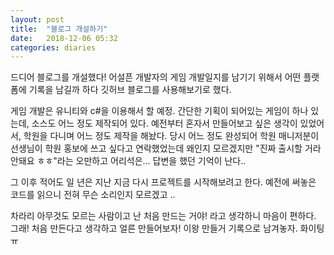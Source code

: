 ```yaml
---
layout: post
title:  "블로그 개설하기"
date:   2018-12-06 05:32
categories: diaries
---
```



드디어 블로그를 개설했다!
어설픈 개발자의 게임 개발일지를 남기기 위해서 어떤 플랫폼에 기록을 남길까 하다
깃허브 블로그를 사용해보기로 했다.

게임 개발은 유니티와 c#을 이용해서 할 예정.
간단한 기획이 되어있는 게임이 하나 있는데, 소스도 어느 정도 제작되어 있다.
예전부터 혼자서 만들어보고 싶은 생각이 있었어서, 학원을 다니며 어느 정도 제작을 해놨다.
당시 어느 정도 완성되어 학원 매니저분이 선생님이 학원 홍보에 쓰고 싶다고 연락했었는데
왜인지 모르겠지만 "진짜 출시할 거라 안돼요 ㅎㅎ"라는 오만하고 어리석은... 답변을 했던 기억이 난다..

그 이후 적어도 일 년은 지난 지금 다시 프로젝트를 시작해보려고 한다.
예전에 써놓은 코드를 읽으니 전혀 무슨 소리인지 모르겠고 ..

차라리 아무것도 모르는 사람이고 난 처음 만드는 거야! 라고 생각하니 마음이 편하다.
그래! 처음 만든다고 생각하고 얼른 만들어보자!
이왕 만들거 기록으로 남겨놓자.
화이팅 ㅠ

